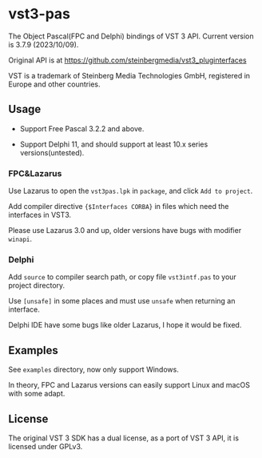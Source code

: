 # vst3-pas

The Object Pascal(FPC and Delphi) bindings of VST 3 API. Current version is 3.7.9 (2023/10/09).

Original API is at <https://github.com/steinbergmedia/vst3_pluginterfaces>

VST is a trademark of Steinberg Media Technologies GmbH, registered in Europe and other countries.

## Usage

- Support Free Pascal 3.2.2 and above.

- Support Delphi 11, and should support at least 10.x series versions(untested).

### FPC&Lazarus

Use Lazarus to open the `vst3pas.lpk` in `package`, and click `Add to project`.

Add compiler directive `{$Interfaces CORBA}` in files which need the interfaces in VST3.

Please use Lazarus 3.0 and up, older versions have bugs with modifier `winapi`.

### Delphi

Add `source` to compiler search path, or copy file `vst3intf.pas` to your project directory.

Use `[unsafe]` in some places and must use `unsafe` when returning an interface.

Delphi IDE have some bugs like older Lazarus, I hope it would be fixed.

## Examples

See `examples` directory, now only support Windows.

In theory, FPC and Lazarus versions can easily support Linux and macOS with some adapt.

## License

The original VST 3 SDK has a dual license, as a port of VST 3 API, it is licensed under GPLv3.
